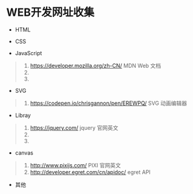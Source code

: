 # WEB开发网址收集

* HTML

* CSS

* JavaScript
>1. https://developer.mozilla.org/zh-CN/ MDN Web 文档
>2.
>3.

* SVG

>1. https://codepen.io/chrisgannon/pen/EREWPQ/  SVG 动画编辑器

* Libray

>1. https://jquery.com/ jquery 官网英文
>2.
>3.

* canvas
>1. http://www.pixijs.com/ PIXI 官网英文
>2. http://developer.egret.com/cn/apidoc/ egret API

* 其他

